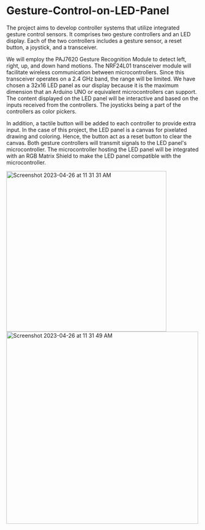 # Gesture-Control-on-LED-Panel
The project aims to develop controller systems that utilize integrated gesture control sensors. It comprises two gesture controllers and an LED display. Each of the two controllers includes a gesture sensor, a reset button, a joystick, and a transceiver.

We will employ the PAJ7620 Gesture Recognition Module to detect left, right, up, and down hand motions. The NRF24L01 transceiver module will facilitate wireless communication between microcontrollers. Since this transceiver operates on a 2.4 GHz band, the range will be limited. We have chosen a 32x16 LED panel as our display because it is the maximum dimension that an Arduino UNO or equivalent microcontrollers can support. The content displayed on the LED panel will be interactive and based on the inputs received from the controllers. The joysticks being a part of the controllers as color pickers.

In addition, a tactile button will be added to each controller to provide extra input. In the case of this project, the LED panel is a canvas for pixelated drawing and coloring. Hence, the button act as a reset button to clear the canvas. Both gesture controllers will transmit signals to the LED panel's microcontroller. The microcontroller hosting the LED panel will be integrated with an RGB Matrix Shield to make the LED panel compatible with the microcontroller.

<img width="418" alt="Screenshot 2023-04-26 at 11 31 31 AM" src="https://user-images.githubusercontent.com/107158272/234642294-4791e84a-d040-450a-bdb5-917031d26630.png">

<img width="501" alt="Screenshot 2023-04-26 at 11 31 49 AM" src="https://user-images.githubusercontent.com/107158272/234642432-c176e709-cf3e-427d-b389-072727ca9bb8.png">
